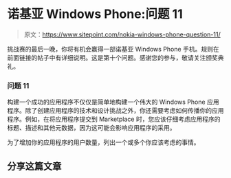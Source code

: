 # 诺基亚 Windows Phone:问题 11

> 原文：<https://www.sitepoint.com/nokia-windows-phone-question-11/>

挑战赛的最后一晚，你将有机会赢得一部诺基亚 Windows Phone 手机。规则在前面链接的帖子中有详细说明。这是第十个问题。感谢您的参与，敬请关注颁奖典礼。

### 问题 11

构建一个成功的应用程序不仅仅是简单地构建一个伟大的 Windows Phone 应用程序。除了创建应用程序的技术和设计挑战之外，你还需要考虑如何传播你的应用程序。例如，在将应用程序提交到 Marketplace 时，您应该仔细考虑应用程序的标题、描述和其他元数据，因为这可能会影响应用程序的采用。

为了增加你的应用程序的用户数量，列出一个或多个你应该考虑的事情。

## 分享这篇文章